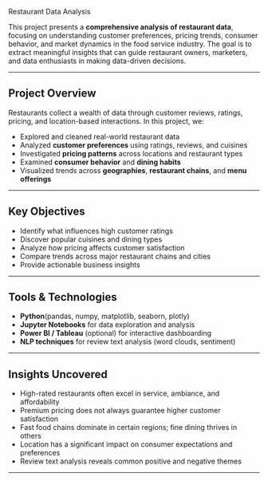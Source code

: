  Restaurant Data Analysis

This project presents a **comprehensive analysis of restaurant data**, focusing on understanding customer preferences, pricing trends, consumer behavior, and market dynamics in the food service industry. The goal is to extract meaningful insights that can guide restaurant owners, marketers, and data enthusiasts in making data-driven decisions.

---

## Project Overview

Restaurants collect a wealth of data through customer reviews, ratings, pricing, and location-based interactions. In this project, we:

- Explored and cleaned real-world restaurant data
- Analyzed **customer preferences** using ratings, reviews, and cuisines
- Investigated **pricing patterns** across locations and restaurant types
- Examined **consumer behavior** and **dining habits**
- Visualized trends across **geographies**, **restaurant chains**, and **menu offerings**

---

## Key Objectives

- Identify what influences high customer ratings
- Discover popular cuisines and dining types
- Analyze how pricing affects customer satisfaction
- Compare trends across major restaurant chains and cities
- Provide actionable business insights

---

## Tools & Technologies

- **Python**(pandas, numpy, matplotlib, seaborn, plotly)
- **Jupyter Notebooks** for data exploration and analysis
- **Power BI / Tableau** (optional) for interactive dashboarding
- **NLP techniques** for review text analysis (word clouds, sentiment)

---

## Insights Uncovered

- High-rated restaurants often excel in service, ambiance, and affordability
- Premium pricing does not always guarantee higher customer satisfaction
- Fast food chains dominate in certain regions; fine dining thrives in others
- Location has a significant impact on consumer expectations and preferences
- Review text analysis reveals common positive and negative themes

---

